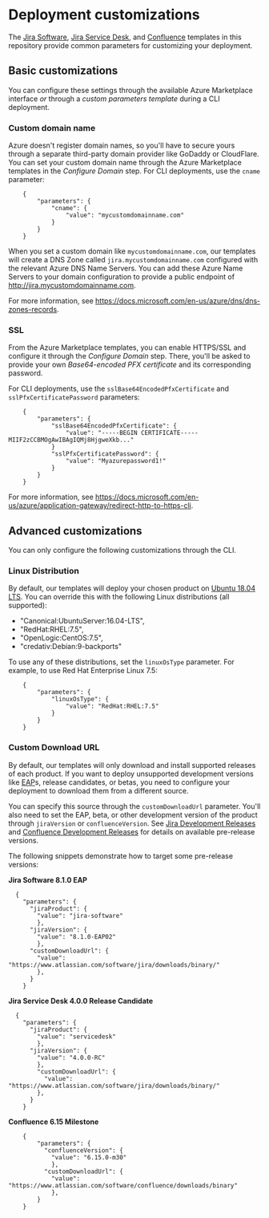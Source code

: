# Deployment customizations

The [Jira Software](jira/azuredeploy.json), [Jira Service Desk](servicedesk/azuredeploy.json), and [Confluence](confluence/azuredeploy.json) templates in this repository provide common parameters for customizing your deployment.

## Basic customizations

You can configure these settings through the available Azure Marketplace interface *or* through a _custom parameters template_ during a CLI deployment.

### Custom domain name

Azure doesn't register domain names, so you'll have to secure yours through a separate third-party domain provider like GoDaddy or CloudFlare. You can set your custom domain name through the Azure Marketplace templates in the *Configure Domain* step. For CLI deployments, use the `cname` parameter:

```
    {
        "parameters": {
            "cname": {
                "value": "mycustomdomainname.com"
            }
        }
    }
```

When you set a custom domain like `mycustomdomainname.com`, our templates will create a DNS Zone called `jira.mycustomdomainname.com` configured with the relevant Azure DNS Name Servers. You can add these Azure Name Servers to your domain configuration to provide a public endpoint of http://jira.mycustomdomainname.com.

For more information, see https://docs.microsoft.com/en-us/azure/dns/dns-zones-records.

### SSL

From the Azure Marketplace templates, you can enable HTTPS/SSL and configure it through the *Configure Domain* step. There, you'll be asked to provide your own _Base64-encoded PFX certificate_ and its corresponding password.

For CLI deployments, use the `sslBase64EncodedPfxCertificate` and `sslPfxCertificatePassword` parameters:

```
    {
        "parameters": {
            "sslBase64EncodedPfxCertificate": {
                "value": "-----BEGIN CERTIFICATE-----MIIF2zCCBMOgAwIBAgIQMj8HjgweXkb..."
            }
            "sslPfxCertificatePassword": {
                "value": "Myazurepassword1!"
            }
        }
    }
```

For more information, see https://docs.microsoft.com/en-us/azure/application-gateway/redirect-http-to-https-cli.

## Advanced customizations

You can only configure the following customizations through the CLI.

### Linux Distribution

By default, our templates will deploy your chosen product on [Ubuntu 18.04 LTS](https://wiki.ubuntu.com/BionicBeaver/ReleaseNotes). You can override this with the following Linux distributions (all supported):

- "Canonical:UbuntuServer:16.04-LTS",
- "RedHat:RHEL:7.5",
- "OpenLogic:CentOS:7.5",
- "credativ:Debian:9-backports"

To use any of these distributions, set the `linuxOsType` parameter. For example, to use Red Hat Enterprise Linux 7.5:

```
    {
        "parameters": {
            "linuxOsType": {
                "value": "RedHat:RHEL:7.5"
            }
        }
    }
```

### Custom Download URL

By default, our templates will only download and install supported releases of each product. If you want to deploy unsupported development versions like [EAP](https://developer.atlassian.com/server/framework/atlassian-sdk/early-access-programs/)s, release candidates, or betas, you need to configure your deployment to download them from a different source.

You can specify this source through the `customDownloadUrl` parameter. You'll also need to set the EAP, beta, or other development version of the product through `jiraVersion` or `confluenceVersion`. See [Jira Development Releases](https://confluence.atlassian.com/adminjira/jira-development-releases-955171963.html) and [Confluence Development Releases](https://confluence.atlassian.com/doc/confluence-development-releases-8163.html) for details on available pre-release versions.

The following snippets demonstrate how to target some pre-release versions:

**Jira Software 8.1.0 EAP**

```
  {
    "parameters": {
      "jiraProduct": {
        "value": "jira-software"
        },
      "jiraVersion": {
        "value": "8.1.0-EAP02"
        },
      "customDownloadUrl": {
        "value": "https://www.atlassian.com/software/jira/downloads/binary/"
        },
      }
    }
```

**Jira Service Desk 4.0.0 Release Candidate**

```
  {
    "parameters": {
      "jiraProduct": {
        "value": "servicedesk"
        },
      "jiraVersion": {
        "value": "4.0.0-RC"
        },
        "customDownloadUrl": {
          "value": "https://www.atlassian.com/software/jira/downloads/binary/"
        },
      }
    }
```

**Confluence 6.15 Milestone**

```
    {
        "parameters": {
          "confluenceVersion": {
            "value": "6.15.0-m30"
            },
          "customDownloadUrl": {
            "value": "https://www.atlassian.com/software/confluence/downloads/binary"
            },
        }
    }
```
